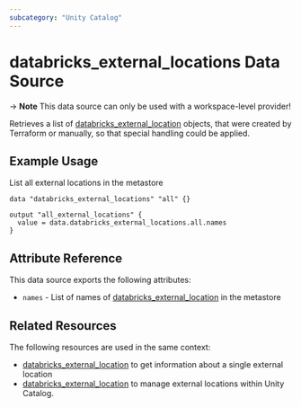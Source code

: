 ```yaml
---
subcategory: "Unity Catalog"
---
```

# databricks_external_locations Data Source

-> **Note** This data source can only be used with a workspace-level provider!

Retrieves a list of [databricks_external_location](./external_location.md) objects, that were created by Terraform or manually, so that special handling could be applied.

## Example Usage

List all external locations in the metastore

```hcl
data "databricks_external_locations" "all" {}

output "all_external_locations" {
  value = data.databricks_external_locations.all.names
}
```

## Attribute Reference

This data source exports the following attributes:

* `names` - List of names of [databricks_external_location](./external_location.md) in the metastore

## Related Resources

The following resources are used in the same context:

* [databricks_external_location](./external_location.md) to get information about a single external location
* [databricks_external_location](../resources/external_location.md) to manage external locations within Unity Catalog.
